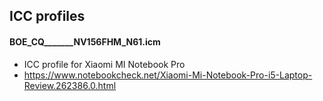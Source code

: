 ## ICC profiles

#### BOE_CQ_______NV156FHM_N61.icm
  * ICC profile for Xiaomi MI Notebook Pro
  * https://www.notebookcheck.net/Xiaomi-Mi-Notebook-Pro-i5-Laptop-Review.262386.0.html
